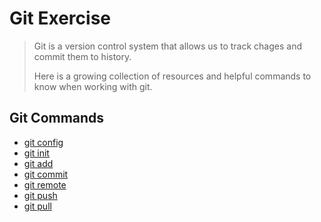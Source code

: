 # Git Exercise
>
>Git is a version control system that allows us to track chages and commit them to history.
>
>Here is a growing collection of resources and helpful commands to know when working with git.

## Git Commands
- [git config](./Commands/Config.md) 
- [git init](./Commands/Init.md) 
- [git add](./Commands/Add.md) 
- [git commit](./Commands/Commit.md) 
- [git remote](./Commands/Remote.md)
- [git push](./Commands/Push.md) 
- [git pull](./Commands/Pull.md) 
